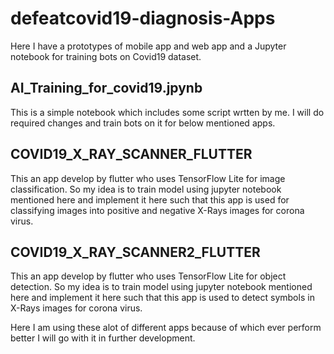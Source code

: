 # defeatcovid19-diagnosis-Apps
Here I have a prototypes of mobile app and web app and a Jupyter notebook for training bots on Covid19 dataset.

## AI_Training_for_covid19.jpynb
This is a simple notebook which includes some script wrtten by me. I will do required changes and train bots on it for below mentioned apps.

## COVID19_X_RAY_SCANNER_FLUTTER
This an app develop by flutter who uses TensorFlow Lite for image classification.
So my idea is to train model using jupyter notebook mentioned here and implement it here such that this app is used for classifying images into positive and negative X-Rays images for corona virus.

## COVID19_X_RAY_SCANNER2_FLUTTER
This an app develop by flutter who uses TensorFlow Lite for object detection.
So my idea is to train model using jupyter notebook mentioned here and implement it here such that this app is used to detect symbols in X-Rays images for corona virus.

Here I am using these alot of different apps because of which ever perform better I will go with it in further development.

